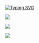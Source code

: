 [![Typing SVG](https://readme-typing-svg.demolab.com?font=Exo+2&size=24&duration=4000&pause=1000&color=45F700&center=true&vCenter=true&width=531&lines=-[+BERKAY-AĞGÜL+]-)](https://git.io/typing-svg)

![](https://s13.gifyu.com/images/SCDB1.gif)

![](https://github-readme-stats.vercel.app/api?username=brkyagl&theme=midnight-purple&hide_border=true&include_all_commits=false&count_private=false)<br/>

![](https://github-readme-streak-stats.herokuapp.com/?user=brkyagl&theme=midnight-purple&hide_border=true)<br/>
